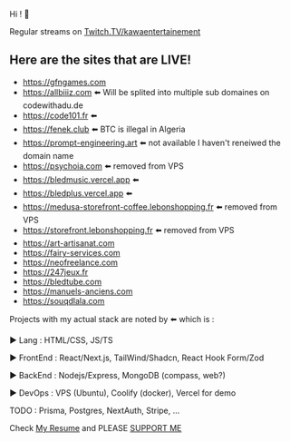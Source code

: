 Hi ! 👋

Regular streams on [Twitch.TV/kawaentertainement](https://www.twitch.tv/kawaentertainment)

Here are the sites that are LIVE!
--

- https://gfngames.com
- https://allbiiiz.com ⬅️ Will be splited into multiple sub domaines on codewithadu.de
- https://code101.fr ⬅️ 
- https://fenek.club ⬅️ BTC is illegal in Algeria
- https://prompt-engineering.art ⬅️ not available I haven't reneiwed the domain name
- https://psychoia.com ⬅️ removed from VPS
- https://bledmusic.vercel.app ⬅️ 
- https://bledplus.vercel.app ⬅️ 
- https://medusa-storefront-coffee.lebonshopping.fr ⬅️ removed from VPS
- https://storefront.lebonshopping.fr ⬅️ removed from VPS
- https://art-artisanat.com
- https://fairy-services.com
- https://neofreelance.com
- https://247jeux.fr
- https://bledtube.com
- https://manuels-anciens.com
- https://souqdlala.com

Projects with my actual stack are noted by ⬅️ which is :

▶ Lang : HTML/CSS, JS/TS

▶ FrontEnd : React/Next.js, TailWind/Shadcn, React Hook Form/Zod

▶ BackEnd : Nodejs/Express, MongoDB (compass, web?)

▶ DevOps : VPS (Ubuntu), Coolify (docker), Vercel for demo

TODO : Prisma, Postgres, NextAuth, Stripe, ...

Check [My Resume](https://www.canva.com/design/DAFkTH-AELw/XsVdmVH4GPUuPP1KZQCUFg/edit?utm_content=DAFkTH-AELw&utm_campaign=designshare&utm_medium=link2&utm_source=sharebutton) and PLEASE [SUPPORT ME](https://github.com/nazimboudeffa/nazimboudeffa/blob/main/README-more.md)
